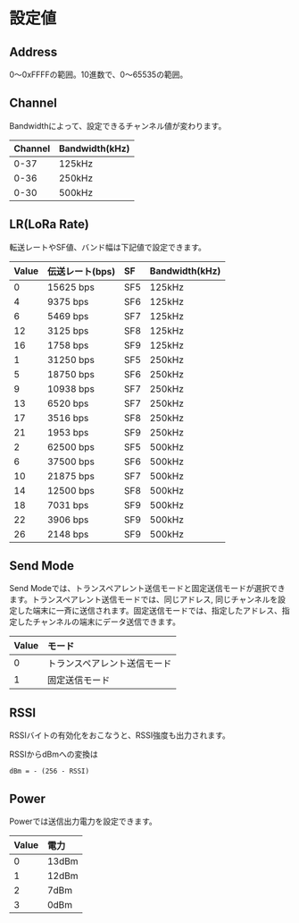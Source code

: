 # 設定値

## Address

0〜0xFFFFの範囲。10進数で、0〜65535の範囲。

## Channel

Bandwidthによって、設定できるチャンネル値が変わります。

| Channel | Bandwidth(kHz) |
|:--|:--|
| 0-37  | 125kHz |
| 0-36  | 250kHz |
| 0-30  | 500kHz |

## LR(LoRa Rate)

転送レートやSF値、バンド幅は下記値で設定できます。

| Value | 伝送レート(bps) | SF | Bandwidth(kHz) |
|:--|:--|:--|:--|
| 0 | 15625 bps | SF5 | 125kHz |
| 4 | 9375 bps | SF6 | 125kHz |
| 6 | 5469 bps | SF7 | 125kHz |
| 12 | 3125 bps | SF8 | 125kHz |
| 16 | 1758 bps | SF9 | 125kHz |
| 1 | 31250 bps | SF5 | 250kHz |
| 5 | 18750 bps | SF6 | 250kHz |
| 9 | 10938 bps | SF7 | 250kHz |
| 13 | 6520 bps | SF7 | 250kHz |
| 17 | 3516 bps | SF8 | 250kHz |
| 21 | 1953 bps | SF9 | 250kHz |
| 2 | 62500 bps | SF5 | 500kHz |
| 6 | 37500 bps | SF6 | 500kHz |
| 10 | 21875 bps | SF7 | 500kHz |
| 14 | 12500 bps | SF8 | 500kHz |
| 18 | 7031 bps | SF9 | 500kHz |
| 22 | 3906 bps | SF9 | 500kHz |
| 26 | 2148 bps | SF9 | 500kHz |


## Send Mode

Send Modeでは、トランスペアレント送信モードと固定送信モードが選択できます。トランスペアレント送信モードでは、同じアドレス, 同じチャンネルを設定した端末に一斉に送信されます。固定送信モードでは、指定したアドレス、指定したチャンネルの端末にデータ送信できます。

| Value | モード |
|:--|:--|
| 0 | トランスペアレント送信モード |
| 1 | 固定送信モード |

## RSSI

RSSIバイトの有効化をおこなうと、RSSI強度も出力されます。

RSSIからdBmへの変換は

	dBm = - (256 - RSSI)

## Power

Powerでは送信出力電力を設定できます。

| Value | 電力 |
|:--|:--|
| 0 | 13dBm |
| 1 | 12dBm |
| 2 | 7dBm |
| 3 | 0dBm |

